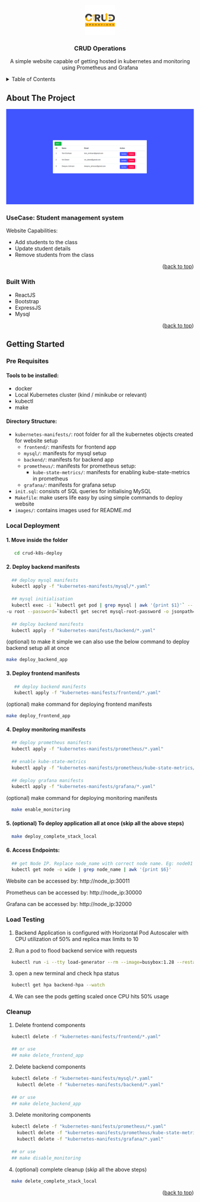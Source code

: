 <a name="readme-top"></a>

<!-- PROJECT LOGO -->
<br />
<div align="center">
  <a href="https://github.com/othneildrew/Best-README-Template">
    <img src="images/logo.png" alt="Logo" width="80" height="80">
  </a>

  <h3 align="center">CRUD Operations</h3>

  <p align="center">
    A simple website capable of getting hosted in kubernetes and monitoring using Prometheus and Grafana
    <br />
  </p>
</div>



<!-- TABLE OF CONTENTS -->
<details>
  <summary>Table of Contents</summary>
  <ol>
    <li>
      <a href="#about-the-project">About The Project</a>
      <ul>
        <li><a href="#built-with">Built With</a></li>
      </ul>
    </li>
    <li>
      <a href="#getting-started">Getting Started</a>
      <ul>
        <li><a href="#prerequisites">Pre Requisites</a></li>
        <li><a href="#local-deployment">Local Deployment</a></li>
        <li><a href="#load-testing">Load Testing</a></li>
        <li><a href="#cleanup">Cleanup</a></li>
      </ul>
    </li>
  </ol>
</details>



<!-- ABOUT THE PROJECT -->
## About The Project

[![Product Name Screen Shot][product-screenshot]](https://example.com)

### UseCase: Student management system

Website Capabilities:
* Add students to the class
* Update student details
* Remove students from the class

<p align="right">(<a href="#readme-top">back to top</a>)</p>



### Built With

* ReactJS
* Bootstrap
* ExpressJS
* Mysql

<p align="right">(<a href="#readme-top">back to top</a>)</p>



<!-- GETTING STARTED -->
## Getting Started

### Pre Requisites

#### Tools to be installed:

* docker
* Local Kubernetes cluster (kind / minikube or relevant)  
* kubectl
* make

#### Directory Structure:

* `kubernetes-manifests/`: root folder for all the kubernetes objects created for website setup
    * `frontend/`: manifests for frontend app
    * `mysql/`: manifests for mysql setup
    * `backend/`: manifests for backend app
    * `prometheus/`: manifests for prometheus setup:
        * `kube-state-metrics/`: manifests for enabling kube-state-metrics in prometheus
    * `grafana/`: manifests for grafana setup
* `init.sql`: consists of SQL queries for initialising MySQL
* `Makefile`: make users life easy by using simple commands to deploy website
* `images/`: contains images used for README.md

### Local Deployment

#### 1. Move inside the folder
```sh
   cd crud-k8s-deploy
```
#### 2. Deploy backend manifests
```sh
  ## deploy mysql manifests
  kubectl apply -f "kubernetes-manifests/mysql/*.yaml"

  ## mysql initialisation
  kubectl exec -i `kubectl get pod | grep mysql | awk '{print $1}'` -- mysql -h localhost \
-u root --password=`kubectl get secret mysql-root-password -o jsonpath='{.data.secretKey}' | base64 -d` < init.sql

  ## deploy backend manifests
  kubectl apply -f "kubernetes-manifests/backend/*.yaml"
```
  (optional)
  to make it simple we can also use the below command to deploy backend setup all at once
  ```sh
  make deploy_backend_app
  ```

#### 3. Deploy frontend manifests
```sh
   ## deploy backend manifests
   kubectl apply -f "kubernetes-manifests/frontend/*.yaml"
```
  (optional)
   make command for deploying frontend manifests
   ```sh
   make deploy_frontend_app
   ```

#### 4. Deploy monitoring manifests
```sh
  ## deploy prometheus manifests
  kubectl apply -f "kubernetes-manifests/prometheus/*.yaml"

  ## enable kube-state-metrics
  kubectl apply -f "kubernetes-manifests/prometheus/kube-state-metrics/*.yaml"

  ## deploy grafana manifests
  kubectl apply -f "kubernetes-manifests/grafana/*.yaml"
```
(optional) 
make command for deploying monitoring manifests
```sh
  make enable_monitoring
```

#### 5. (optional) To deploy application all at once (skip all the above steps)
```sh
  make deploy_complete_stack_local
```

#### 6. Access Endpoints:
```sh
  ## get Node IP. Replace node_name with correct node name. Eg: node01
  kubectl get node -o wide | grep node_name | awk '{print $6}'
```
  Website can be accessed by: http://node_ip:30011

  Prometheus can be accessed by: http://node_ip:30000

  Grafana can be accessed by: http://node_ip:32000

### Load Testing

1. Backend Application is configured with Horizontal Pod Autoscaler with CPU utilization of 50% and replica max limits to 10

2. Run a pod to flood backend service with requests
```sh
  kubectl run -i --tty load-generator --rm --image=busybox:1.28 --restart=Never -- /bin/sh -c "while sleep 0.01; do wget -q -O- http://backend:3000; done"
```

3. open a new terminal and check hpa status
```sh
  kubectl get hpa backend-hpa --watch
```

4. We can see the pods getting scaled once CPU hits 50% usage

### Cleanup

1. Delete frontend components
```sh
  kubectl delete -f "kubernetes-manifests/frontend/*.yaml"

  ## or use
  ## make delete_frontend_app
```

2. Delete backend components
```sh
  kubectl delete -f "kubernetes-manifests/mysql/*.yaml"
	kubectl delete -f "kubernetes-manifests/backend/*.yaml"

  ## or use
  ## make delete_backend_app
```

3. Delete monitoring components
```sh
  kubectl delete -f "kubernetes-manifests/prometheus/*.yaml"
	kubectl delete -f "kubernetes-manifests/prometheus/kube-state-metrics/*.yaml"
	kubectl delete -f "kubernetes-manifests/grafana/*.yaml"

  ## or use
  ## make disable_monitoring
```
4. (optional) complete cleanup (skip all the above steps)
```sh
  make delete_complete_stack_local
```

<p align="right">(<a href="#readme-top">back to top</a>)</p>


<!-- MARKDOWN LINKS & IMAGES -->
<!-- https://www.markdownguide.org/basic-syntax/#reference-style-links -->
[product-screenshot]: images/app.png
[React-url]: https://reactjs.org/
[Bootstrap-url]: https://getbootstrap.com
[Express-url]: https://expressjs.com/
[Node-url]: https://nodejs.org/en/
[mysql-url]: https://www.mysql.com/
